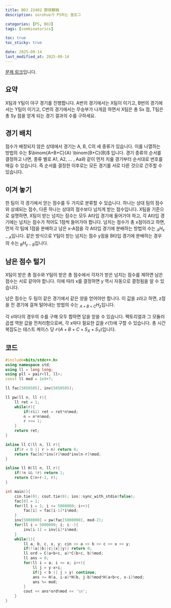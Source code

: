 ```yaml
---
title: BOJ 22402 野球観戦
description: sorohue가 PS하는 블로그

categories: [PS, BOJ]
tags: [combinatorics]

toc: true
toc_sticky: true

date: 2025-09-14
last_modified_at: 2025-09-14
---
```


[문제 링크](https://boj.kr/22402)입니다.

## 요약

X팀과 Y팀이 야구 경기를 진행합니다. A번의 경기에서는 X팀이 이기고, B번의 경기에서는 Y팀이 이기고, C번의 경기에서는 무승부가 나게끔 하면서 X팀은 총 Sx 점, T팀은 총 Sy 점을 얻게 되는 경기 결과의 수를 구하세요.

## 경기 배치

점수가 배정되지 않은 상태에서 경기는 A, B, C의 세 종류가 있습니다. 이를 나열하는 방법의 수는 $\binom{A+B+C}{A} \binom{B+C}{B}$ 입니다. 경기 종류의 순서를 결정하고 나면, 종류 별로 A1, A2, … , Aa와 같이 먼저 치룰 경기부터 순서대로 번호를 매길 수 있습니다. 즉 순서를 결정한 이후로는 모든 경기를 서로 다른 것으로 간주할 수 있습니다.

## 이겨 놓기

한 팀이 각 경기에서 얻는 점수를 두 가지로 분류할 수 있습니다. 하나는 상대 팀의 점수와 상쇄되는 점수, 다른 하나는 상대의 점수보다 넘치게 받는 점수입니다. X팀을 기준으로 설명하면, X팀이 받는 넘치는 점수는 모두 A타입 경기에 들어가야 하고, 각 A타입 경기에는 넘치는 점수가 적어도 1점씩 들어가야 합니다. 넘치는 점수가 총 x점이라고 하면, 먼저 각 팀에 1점을 분배하고 남은 x-A점을 각 A타입 경기에 분배하는 방법의 수는 ${}_{A}H_{x-A}$입니다. 같은 방식으로 Y팀이 받는 넘치는 점수 y점을 B타입 경기에 분배하는 경우의 수는 ${}_{B}H_{y-B}$입니다.

## 남은 점수 털기

X팀이 받은 총 점수와 Y팀이 받은 총 점수에서 각자가 받은 넘치는 점수를 제하면 남은 점수는 서로 같아야 합니다. 이에 따라 x를 결정하면 y 역시 자동으로 결정됨을 알 수 있습니다.

남은 점수는 두 팀이 같은 경기에서 같은 양을 얻어야만 합니다. 이 값을 z라고 하면, z점을 전 경기에 걸쳐 털어내는 방법의 수는 ${}_{A+B+C}H_{z}$입니다.

각 x마다의 경우의 수를 구해 모두 합하면 답을 얻을 수 있습니다. 팩토리얼과 그 모듈러 곱셉 역원 값을 전처리함으로써, 각 x마다 필요한 값을 $\mathcal{O}(1)$에 구할 수 있습니다. 총 시간 복잡도는 테스트 케이스 당 $\mathcal{O}(A+B+C+S_X+S_Y)$입니다.

## 코드

```cpp
#include<bits/stdc++.h>
using namespace std;
using ll = long long;
using pll = pair<ll, ll>;
const ll mod = 1e9+7;

ll fac[5050505], inv[5050505];

ll pw(ll n, ll r){
    ll ret = 1;
    while(r){
        if(r&1) ret = ret*n%mod;
        n = n*n%mod;
        r >>= 1;
    }
    return ret;
}

inline ll C(ll n, ll r){
    if(r < 0 || r > n) return 0;
    return fac[n]*inv[r]%mod*inv[n-r]%mod;
}

inline ll H(ll n, ll r){
    if(!n && !r) return 1;
    return C(n+r-1, r);
}

int main(){
    cin.tie(0); cout.tie(0); ios::sync_with_stdio(false);
    fac[0] = 1;
    for(ll i = 1; i <= 5000000; i++){
        fac[i] = fac[i-1]*i%mod;
    }
    inv[5000000] = pw(fac[5000000], mod-2);
    for(ll i = 5000000; i; i--){
        inv[i-1] = inv[i]*i%mod;
    }
    while(1){
        ll a, b, c, x, y; cin >> a >> b >> c >> x >> y;
        if(!(a||b||c||x||y)) return 0;
        ll ord = C(a+b+c, a)*C(b+c, b)%mod;
        ll ans = 0;
        for(ll i = a; i <= x; i++){
            ll j = y-x+i;
            if(j < b || j > y) continue;
            ans += H(a, i-a)*H(b, j-b)%mod*H(a+b+c, x-i)%mod;
            ans %= mod;
        }
        cout << ans*ord%mod << '\n';
    }
}
```
